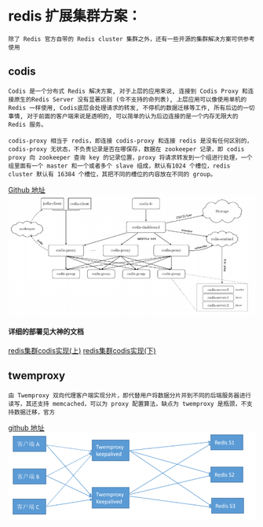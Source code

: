 # redis 扩展集群方案：
	除了 Redis 官方自带的 Redis cluster 集群之外，还有一些开源的集群解决方案可供参考使用

## codis
	Codis 是一个分布式 Redis 解决方案, 对于上层的应用来说, 连接到 Codis Proxy 和连接原生的Redis Server 没有显著区别 (令不支持的命列表), 上层应用可以像使用单机的 Redis 一样使用, Codis底层会处理请求的转发, 不停机的数据迁移等工作, 所有后边的一切事情, 对于前面的客户端来说是透明的, 可以简单的认为后边连接的是一个内存无限大的 Redis 服务。
	
	codis-proxy 相当于 redis，即连接 codis-proxy 和连接 redis 是没有任何区别的，codis-proxy 无状态，不负责记录是否在哪保存，数据在 zookeeper 记录，即 codis proxy 向 zookeeper 查询 key 的记录位置，proxy 将请求转发到一个组进行处理，一个组里面有一个 master 和一个或者多个 slave 组成，默认有1024 个槽位，redis cluster 默认有 16384 个槽位，其把不同的槽位的内容放在不同的 group。
[Github 地址](：https://github.com/CodisLabs/codis/blob/release3.2/doc/tutorial_zh.md "Github 地址")
![](images/codis.png)

#### 详细的部署见大神的文档
[redis集群codis实现(上)][redis集群codis实现(上)]
[redis集群codis实现(下)][redis集群codis实现(下)]

## twemproxy
	由 Twemproxy 双向代理客户端实现分片，即代替用户将数据分片并到不同的后端服务器进行读写，其还支持 memcached，可以为 proxy 配置算法，缺点为 twemproxy 是瓶颈，不支持数据迁移，官方
[github 地址](https://github.com/twitter/twemproxy "github 地址")
![](images/twemproxy.png)

[1]: http://blogs.studylinux.net/?p=3832 "redis集群codis实现(上)"
[redis集群codis实现(上)]: http://blogs.studylinux.net/?p=3832 "redis集群codis实现(上)"
[redis集群codis实现(下)]: http://blogs.studylinux.net/?p=3890 "redis集群codis实现(下)"
[redis集群codis实现(下)]: http://blogs.studylinux.net/?p=3890 "redis集群codis实现(下)"
[redis集群codis实现(上)]: http://blogs.studylinux.net/?p=3832 "redis集群codis实现(上)"